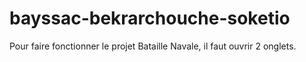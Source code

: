# bayssac-bekrarchouche-soketio
Pour faire fonctionner le projet Bataille Navale, il faut ouvrir 2 onglets.
